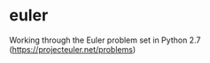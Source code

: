 euler
=====

Working through the Euler problem set in Python 2.7 (https://projecteuler.net/problems)
